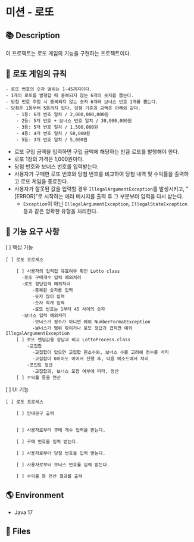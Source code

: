 # 미션 - 로또

## 📚 Description
이 프로젝트는 로또 게임의 기능을 구현하는 프로젝트이다.

## 🧾 로또 게임의 규칙
```
- 로또 번호의 숫자 범위는 1~45까지이다.
- 1개의 로또를 발행할 때 중복되지 않는 6개의 숫자를 뽑는다.
- 당첨 번호 추첨 시 중복되지 않는 숫자 6개와 보너스 번호 1개를 뽑는다.
- 당첨은 1등부터 5등까지 있다. 당첨 기준과 금액은 아래와 같다.
    - 1등: 6개 번호 일치 / 2,000,000,000원
    - 2등: 5개 번호 + 보너스 번호 일치 / 30,000,000원
    - 3등: 5개 번호 일치 / 1,500,000원
    - 4등: 4개 번호 일치 / 50,000원
    - 5등: 3개 번호 일치 / 5,000원
```

- 로또 구입 금액을 입력하면 구입 금액에 해당하는 만큼 로또를 발행해야 한다.
- 로또 1장의 가격은 1,000원이다.
- 당첨 번호와 보너스 번호를 입력받는다.
- 사용자가 구매한 로또 번호와 당첨 번호를 비교하여 당첨 내역 및 수익률을 출력하고 로또 게임을 종료한다.
- 사용자가 잘못된 값을 입력할 경우 `IllegalArgumentException`를 발생시키고, "[ERROR]"로 시작하는 에러 메시지를 출력 후 그 부분부터 입력을 다시 받는다.
    - `Exception`이 아닌 `IllegalArgumentException`, `IllegalStateException` 등과 같은 명확한 유형을 처리한다.

## 🚀 기능 요구 사항

[ ] 핵심 기능

    [ ] 로또 프로세스

        [ ] 사용자의 입력값 유효여부 확인 Lotto class
          -로또 구매개수 입력 예외처리
          -로또 정답입력 예외처리
              -중복된 숫자를 입력
              -숫자 많이 입력
              -숫자 적게 입력
              -로또 번호는 1부터 45 사이의 숫자
          -보너스 입력 예외처리 
              -보너스가 정수가 아니면 예외 NumberFormatException
              -보너스가 범위 밖이거나 로또 정답과 겹치면 예외 IllegalArgumentException
        [ ] 로또 랜덤값을 정답과 비교 LottoProcess.class
            -교집합
              -교집합이 있으면 교집합 원소수와, 보너스 수를 고려해 점수를 처리
              -교집합이 0이어도 이어서 진행 후, 다음 메소드에서 처리
            -포인트 정산
              -교집합과, 보너스 포함 여부에 따라, 정산
        [ ] 수익률 등을 연산


[ ] UI  기능

    [ ] 로또 프로세스

        [ ] 안내문구 출력


        [ ] 사용자로부터 구매 개수 입력을 받는다.

        [ ] 구매 번호를 입력 받는다.

        [ ] 사용자로부터 당첨 번호을 입력 받는다.

        [ ] 사용자로부터 보너스 번호를 입력 받는다.

        [ ] 수익률 등 연산 결과를 출력

## 🌎 Environment
- Java 17

## 📄 Files